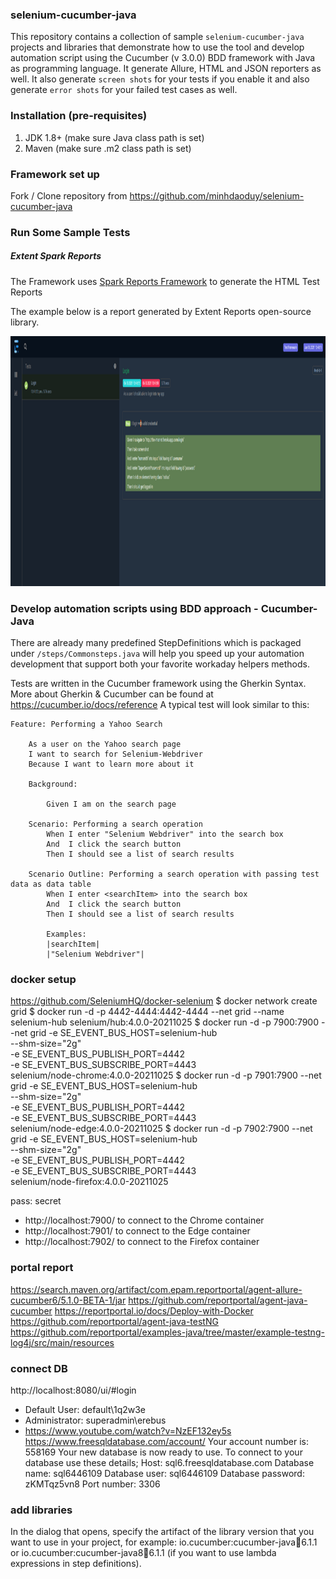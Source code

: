 ### selenium-cucumber-java

This repository contains a collection of sample `selenium-cucumber-java` projects and libraries that demonstrate how to
use the tool and develop automation script using the Cucumber (v 3.0.0) BDD framework with Java as programming language.
It generate Allure, HTML and JSON reporters as well. It also generate `screen shots` for your tests if you enable it and
also generate `error shots` for your failed test cases as well.

### Installation (pre-requisites)

1. JDK 1.8+ (make sure Java class path is set)
2. Maven (make sure .m2 class path is set)


### Framework set up

Fork / Clone repository from https://github.com/minhdaoduy/selenium-cucumber-java

### Run Some Sample Tests



##### Extent Spark Reports

The Framework uses [Spark Reports Framework](http://www.extentreports.com/docs/versions/4/java/spark-reporter.html) to
generate the HTML Test Reports

The example below is a report generated by Extent Reports open-source library.

<img src="https://github.com/amiya-pattnaik/selenium-cucumber-java/blob/master/src/main/resources/demo/demo.png" height="400px" width="600"/>

### Develop automation scripts using BDD approach - Cucumber-Java

There are already many predefined StepDefinitions which is packaged under `/steps/Commonsteps.java` will help you speed
up your automation development that support both your favorite workaday helpers methods.

Tests are written in the Cucumber framework using the Gherkin Syntax. More about Gherkin & Cucumber can be found
at https://cucumber.io/docs/reference A typical test will look similar to this:

```
Feature: Performing a Yahoo Search

    As a user on the Yahoo search page
    I want to search for Selenium-Webdriver
    Because I want to learn more about it

    Background:

        Given I am on the search page

    Scenario: Performing a search operation
        When I enter "Selenium Webdriver" into the search box
        And  I click the search button
        Then I should see a list of search results

    Scenario Outline: Performing a search operation with passing test data as data table
        When I enter <searchItem> into the search box
        And  I click the search button
        Then I should see a list of search results

        Examples:
        |searchItem|
        |"Selenium Webdriver"|
```


### docker setup
https://github.com/SeleniumHQ/docker-selenium
$ docker network create grid
$ docker run -d -p 4442-4444:4442-4444 --net grid --name selenium-hub selenium/hub:4.0.0-20211025
$ docker run -d -p 7900:7900 --net grid -e SE_EVENT_BUS_HOST=selenium-hub \
--shm-size="2g" \
-e SE_EVENT_BUS_PUBLISH_PORT=4442 \
-e SE_EVENT_BUS_SUBSCRIBE_PORT=4443 \
selenium/node-chrome:4.0.0-20211025
$ docker run -d -p 7901:7900 --net grid -e SE_EVENT_BUS_HOST=selenium-hub \
--shm-size="2g" \
-e SE_EVENT_BUS_PUBLISH_PORT=4442 \
-e SE_EVENT_BUS_SUBSCRIBE_PORT=4443 \
selenium/node-edge:4.0.0-20211025
$ docker run -d -p 7902:7900 --net grid -e SE_EVENT_BUS_HOST=selenium-hub \
--shm-size="2g" \
-e SE_EVENT_BUS_PUBLISH_PORT=4442 \
-e SE_EVENT_BUS_SUBSCRIBE_PORT=4443 \
selenium/node-firefox:4.0.0-20211025

pass: secret

* http://localhost:7900/ to connect to the Chrome container
* http://localhost:7901/ to connect to the Edge container
* http://localhost:7902/ to connect to the Firefox container

### portal report
https://search.maven.org/artifact/com.epam.reportportal/agent-allure-cucumber6/5.1.0-BETA-1/jar
https://github.com/reportportal/agent-java-cucumber
https://reportportal.io/docs/Deploy-with-Docker
https://github.com/reportportal/agent-java-testNG
https://github.com/reportportal/examples-java/tree/master/example-testng-log4j/src/main/resources
### connect DB
http://localhost:8080/ui/#login
* Default User: default\1q2w3e
* Administrator: superadmin\erebus
* https://www.youtube.com/watch?v=NzEF132ey5s
  https://www.freesqldatabase.com/account/
  Your account number is: 558169
  Your new database is now ready to use.
  To connect to your database use these details;
  Host: sql6.freesqldatabase.com Database name: sql6446109 Database user: sql6446109 Database password: zKMTqz5vn8 Port number: 3306
### add libraries
In the dialog that opens, specify the artifact of the library version that you want to use in your project, for example: io.cucumber:cucumber-java:jar:6.1.1 or io.cucumber:cucumber-java8:jar:6.1.1 (if you want to use lambda expressions in step definitions).